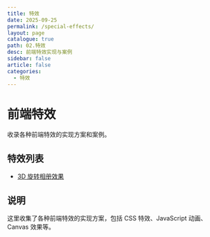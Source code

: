 ```yaml
---
title: 特效
date: 2025-09-25
permalink: /special-effects/
layout: page
catalogue: true
path: 02.特效
desc: 前端特效实现与案例
sidebar: false
article: false
categories:
  - 特效
---
```


# 前端特效

收录各种前端特效的实现方案和案例。

## 特效列表

- [3D 旋转相册效果](/special-effects/3d-rotating-album)

## 说明

这里收集了各种前端特效的实现方案，包括 CSS 特效、JavaScript 动画、Canvas 效果等。
